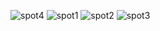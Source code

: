 ![spot4](https://github.com/Dipu2552003/Spot/assets/101037704/a8261c74-966b-4e2f-963d-d8761b134c99)
![spot1](https://github.com/Dipu2552003/Spot/assets/101037704/3fbad612-de7c-4b03-a54b-3a0a0b67088d)
![spot2](https://github.com/Dipu2552003/Spot/assets/101037704/dbe51ba7-3ed2-46ce-a175-1ba0c680002a)
![spot3](https://github.com/Dipu2552003/Spot/assets/101037704/68d7a7e8-edce-47cb-ab37-d87456565f0f)
